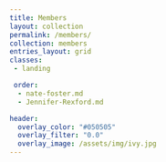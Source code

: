 ```yaml
---
title: Members
layout: collection
permalink: /members/
collection: members
entries_layout: grid
classes:
 - landing

 order:
  - nate-foster.md
  - Jennifer-Rexford.md

header:
  overlay_color: "#050505"
  overlay_filter: "0.0"
  overlay_image: /assets/img/ivy.jpg
---
```


